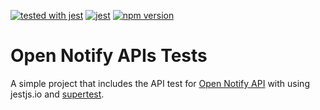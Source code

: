 [![tested with jest](https://img.shields.io/badge/tested_with-jest-99424f.svg)](https://github.com/facebook/jest)
[![jest](https://jestjs.io/img/jest-badge.svg)](https://github.com/facebook/jest)
[![npm version](https://badge.fury.io/js/supertest.svg)](https://badge.fury.io/js/supertest)

# Open Notify APIs Tests

A simple project that includes the API test for [Open Notify API]("https://github.com/open-notify/Open-Notify-API") with using jestjs.io and [supertest]("https://github.com/visionmedia/supertest").
